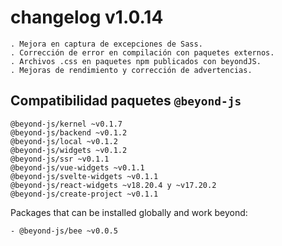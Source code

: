 # changelog v1.0.14

    . Mejora en captura de excepciones de Sass.
    . Corrección de error en compilación con paquetes externos.
    . Archivos .css en paquetes npm publicados con beyondJS.
    . Mejoras de rendimiento y corrección de advertencias.

## Compatibilidad paquetes `@beyond-js`

    @beyond-js/kernel ~v0.1.7
    @beyond-js/backend ~v0.1.2
    @beyond-js/local ~v0.1.2
    @beyond-js/widgets ~v0.1.2
    @beyond-js/ssr ~v0.1.1
    @beyond-js/vue-widgets ~v0.1.1
    @beyond-js/svelte-widgets ~v0.1.1
    @beyond-js/react-widgets ~v18.20.4 y ~v17.20.2
    @beyond-js/create-project ~v0.1.1

Packages that can be installed globally and work beyond:

```
- @beyond-js/bee ~v0.0.5
```